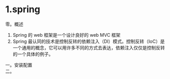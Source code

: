 # 1.spring
零。概述  
1. Spring 的 web 框架是一个设计良好的 web MVC 框架
2. Spring 最认同的技术是控制反转的依赖注入（DI）模式。控制反转（IoC）是一个通用的概念，它可以用许多不同的方式去表达，依赖注入仅仅是控制反转的一个具体的例子。

一。安装配置  
二。
